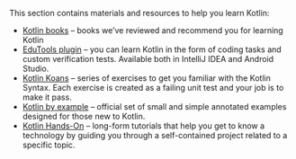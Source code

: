 [//]: # (title: Learning materials oveview)

This section contains materials and resources to help you learn Kotlin:
* [Kotlin books](books.md) – books we’ve reviewed and recommend you for learning Kotlin
* [EduTools plugin](https://plugins.jetbrains.com/plugin/10081-edutools) – you can learn Kotlin in the form of coding tasks and custom verification tests. Available both in IntelliJ IDEA and Android Studio.
* [Kotlin Koans](koans.md) – series of exercises to get you familiar with the Kotlin Syntax. Each exercise is created as a failing unit test and your job is to make it pass.
* [Kotlin by example](https://play.kotlinlang.org/byExample/overview) – official set of small and simple annotated examples designed for those new to Kotlin.
* [Kotlin Hands-On](https://play.kotlinlang.org/hands-on/overview) – long-form tutorials that help you get to know a technology by guiding you through a self-contained project related to a specific topic.
